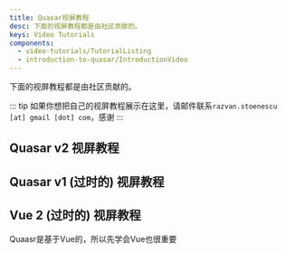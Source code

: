 ```yaml
---
title: Quasar视屏教程
desc: 下面的视屏教程都是由社区贡献的。
keys: Video Tutorials
components:
  - video-tutorials/TutorialListing
  - introduction-to-quasar/IntroductionVideo
---
```


<introduction-video />

下面的视屏教程都是由社区贡献的。

::: tip
如果你想把自己的视屏教程展示在这里，请邮件联系`razvan.stoenescu [at] gmail [dot] com`，感谢
:::

## Quasar v2 视屏教程

<tutorial-listing which="quasar-v2" />

## Quasar v1 (过时的) 视屏教程

<tutorial-listing which="quasar-v1" />

## Vue 2 (过时的) 视屏教程

Quaasr是基于Vue的，所以先学会Vue也很重要

<tutorial-listing which="vue" />
